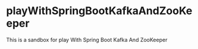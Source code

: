 # playWithSpringBootKafkaAndZooKeeper
This is a sandbox for play With Spring Boot Kafka And ZooKeeper
